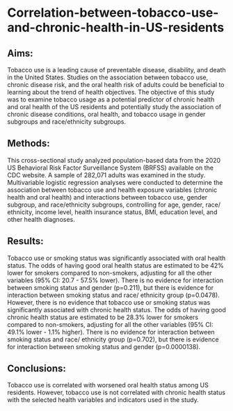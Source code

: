 # Correlation-between-tobacco-use-and-chronic-health-in-US-residents

## Aims: 
Tobacco use is a leading cause of preventable disease, disability, and death in the United States. Studies on the association between tobacco use, chronic disease risk, and the oral health risk of adults could be beneficial to learning about the trend of health objectives. The objective of this study was to examine tobacco usage as a potential predictor of chronic health and oral health of the US residents and potentially study the association of chronic disease conditions, oral health, and tobacco usage in gender subgroups and race/ethnicity subgroups.

## Methods: 
This cross-sectional study analyzed population-based data from the 2020 US Behavioral Risk Factor Surveillance System (BRFSS) available on the CDC website. A sample of 282,071 adults was examined in the study. Multivariable logistic regression analyses were conducted to determine the association between tobacco use and health exposure variables (chronic health and oral health) and interactions between tobacco use, gender subgroup, and race/ethnicity subgroups, controlling for age, gender, race/ ethnicity, income level, health insurance status, BMI, education level, and other health diagnoses.

## Results: 
Tobacco use or smoking status was significantly associated with oral health status. The odds of having good oral health status are estimated to be 42% lower for smokers compared to non-smokers, adjusting for all the other variables (95% CI: 20.7 - 57.5% lower). There is no evidence for interaction between smoking status and gender (p=0.211), but there is evidence for interaction between smoking status and race/ ethnicity group (p=0.0478). However, there is no evidence that tobacco use or smoking status was significantly associated with chronic health status. The odds of having good chronic health status are estimated to be 28.3% lower for smokers compared to non-smokers, adjusting for all the other variables (95% CI: 49.1% lower - 1.1% higher). There is no evidence for interaction between smoking status and race/ ethnicity group (p=0.702), but there is evidence for interaction between smoking status and gender (p=0.0000138).

## Conclusions: 
Tobacco use is correlated with worsened oral health status among US residents. However, tobacco use is not correlated with chronic health status with the selected health variables and indicators used in the study.
